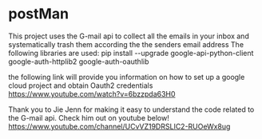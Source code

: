 # postMan
This project uses the G-mail api to collect all the emails in your inbox and systematically trash them according the the senders email address
The following libraries are used:
pip install --upgrade google-api-python-client google-auth-httplib2 google-auth-oauthlib

the following link will provide you information on how to set up a google cloud project and obtain Oauth2 credentials
https://www.youtube.com/watch?v=6bzzpda63H0

Thank you to Jie Jenn for making it easy to understand the code related to the G-mail api. Check him out on youtube below!
https://www.youtube.com/channel/UCvVZ19DRSLIC2-RUOeWx8ug
